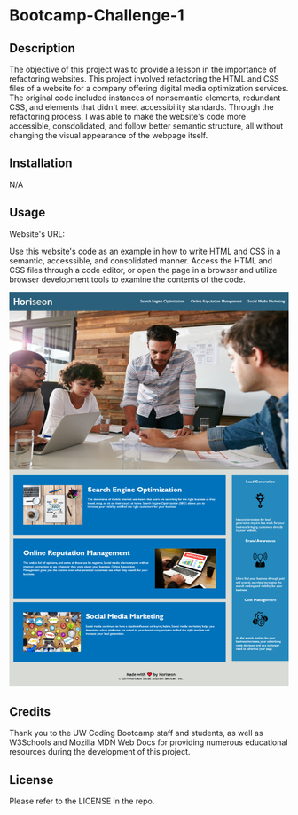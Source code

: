 # Bootcamp-Challenge-1

## Description

The objective of this project was to provide a lesson in the importance of refactoring websites. This project involved refactoring the HTML and CSS files of a website for a company offering digital media optimization services. The original code included instances of nonsemantic elements, redundant CSS, and elements that didn't meet accessibility standards. Through the refactoring process, I was able to make the website's code more accessible, consdolidated, and follow better semantic structure, all without changing the visual appearance of the webpage itself.

## Installation

N/A

## Usage

Website's URL: 

Use this website's code as an example in how to write HTML and CSS in a semantic, accesssible, and consolidated manner. Access the HTML and CSS files through a code editor, or open the page in a browser and utilize browser development tools to examine the contents of the code.

![Screenshot](https://github.com/zbeiser/Bootcamp-Challenge-1/blob/main/assets/images/Screenshot.png?raw=true)

## Credits

Thank you to the UW Coding Bootcamp staff and students, as well as W3Schools and Mozilla MDN Web Docs for providing numerous educational resources during the development of this project.

## License

Please refer to the LICENSE in the repo.
